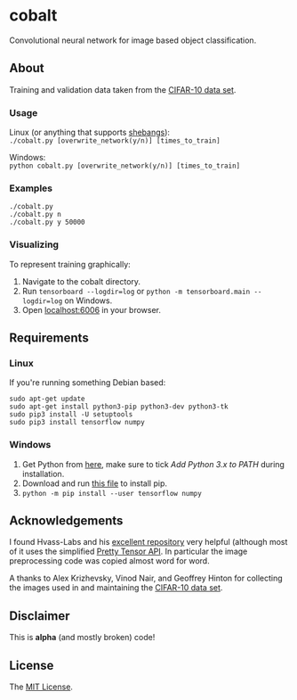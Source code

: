 # cobalt

Convolutional neural network for image based object classification.

## About

Training and validation data taken from the [CIFAR-10 data set](https://www.cs.toronto.edu/~kriz/cifar.html).

### Usage

Linux (or anything that supports [shebangs](https://en.wikipedia.org/wiki/Shebang_(Unix))):  
`./cobalt.py [overwrite_network(y/n)] [times_to_train]`

Windows:  
`python cobalt.py [overwrite_network(y/n)] [times_to_train]`

### Examples

`./cobalt.py`  
`./cobalt.py n`  
`./cobalt.py y 50000`

### Visualizing

To represent training graphically:

1. Navigate to the cobalt directory.
2. Run `tensorboard --logdir=log` or `python -m tensorboard.main --logdir=log` on Windows.
3. Open [localhost:6006](http://localhost:6006/) in your browser.

## Requirements

### Linux

If you're running something Debian based:

```
sudo apt-get update
sudo apt-get install python3-pip python3-dev python3-tk
sudo pip3 install -U setuptools
sudo pip3 install tensorflow numpy
```

### Windows

1. Get Python from [here](https://www.python.org/downloads/release/python-362/), make sure to tick *Add Python 3.x to PATH* during installation.
2. Download and run [this file](https://bootstrap.pypa.io/get-pip.py) to install pip.
3. `python -m pip install --user tensorflow numpy`

## Acknowledgements

I found Hvass-Labs and his [excellent repository](https://github.com/Hvass-Labs/TensorFlow-Tutorials) very helpful (although most of it uses the simplified [Pretty Tensor API](https://github.com/google/prettytensor). In particular the image preprocessing code was copied almost word for word.

A thanks to Alex Krizhevsky, Vinod Nair, and Geoffrey Hinton for collecting the images used in and maintaining the [CIFAR-10 data set](https://www.cs.toronto.edu/~kriz/cifar.html).

## Disclaimer

This is **alpha** (and mostly broken) code!

## License

The [MIT License](LICENSE).
